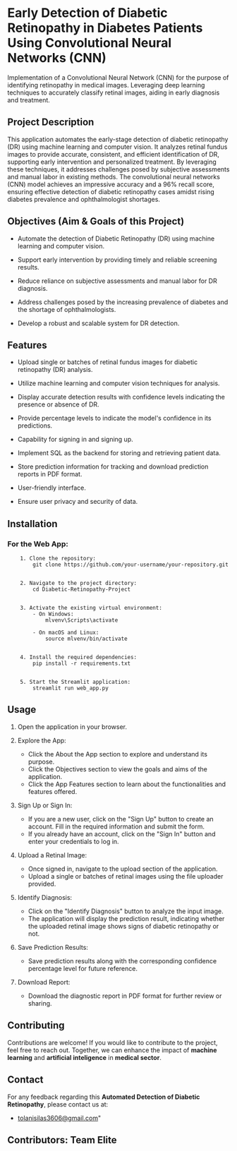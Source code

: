 # Early Detection of Diabetic Retinopathy in Diabetes Patients Using Convolutional Neural Networks (CNN)

Implementation of a Convolutional Neural Network (CNN) for the purpose of identifying retinopathy in medical images. Leveraging deep learning techniques to accurately classify retinal images, aiding in early diagnosis and treatment. <br>




## Project Description

This application automates the early-stage detection of diabetic retinopathy (DR) using machine learning and computer vision. It analyzes retinal fundus images to provide accurate, consistent, and efficient identification of DR, supporting early intervention and personalized treatment. By leveraging these techniques, it addresses challenges posed by subjective assessments and manual labor in existing methods. The convolutional neural networks (CNN) model achieves an impressive accuracy and a 96% recall score, ensuring effective detection of diabetic retinopathy cases amidst rising diabetes prevalence and ophthalmologist shortages. <br>




## Objectives (Aim & Goals of this Project)

- Automate the detection of Diabetic Retinopathy (DR) using machine learning and computer vision.

- Support early intervention by providing timely and reliable screening results.

- Reduce reliance on subjective assessments and manual labor for DR diagnosis.

- Address challenges posed by the increasing prevalence of diabetes and the shortage of ophthalmologists.

- Develop a robust and scalable system for DR detection.




## Features

- Upload single or batches of retinal fundus images for diabetic retinopathy (DR) analysis.

- Utilize machine learning and computer vision techniques for analysis.

- Display accurate detection results with confidence levels indicating the presence or absence of DR.

- Provide percentage levels to indicate the model's confidence in its predictions.

- Capability for signing in and signing up.

- Implement SQL as the backend for storing and retrieving patient data.

- Store prediction information for tracking and download prediction reports in PDF format.

- User-friendly interface.

- Ensure user privacy and security of data.




## Installation

### For the Web App:

        1. Clone the repository:
            git clone https://github.com/your-username/your-repository.git


        2. Navigate to the project directory:
            cd Diabetic-Retinopathy-Project


        3. Activate the existing virtual environment:
            - On Windows:
                mlvenv\Scripts\activate

            - On macOS and Linux:
                source mlvenv/bin/activate


        4. Install the required dependencies: 
            pip install -r requirements.txt


        5. Start the Streamlit application:
            streamlit run web_app.py




## Usage

1. Open the application in your browser.

2. Explore the App:

    - Click the About the App section to explore and understand its purpose.
    - Click the Objectives section to view the goals and aims of the application.
    - Click the App Features section to learn about the functionalities and features offered.

3. Sign Up or Sign In:
    - If you are a new user, click on the "Sign Up" button to create an account. Fill in the required information and submit the form.
    - If you already have an account, click on the "Sign In" button and enter your credentials to log in.

4. Upload a Retinal Image:
    - Once signed in, navigate to the upload section of the application.
    - Upload a single or batches of retinal images using the file uploader provided.

5. Identify Diagnosis:
    - Click on the "Identify Diagnosis" button to analyze the input image.
    - The application will display the prediction result, indicating whether the uploaded retinal image shows signs of diabetic retinopathy or not.

6. Save Prediction Results:
    - Save prediction results along with the corresponding confidence percentage level for future reference.

7. Download Report:
    - Download the diagnostic report in PDF format for further review or sharing.




## Contributing

Contributions are welcome! If you would like to contribute to the project, feel free to reach out. Together, we can enhance the impact of **machine learning** and **artificial inteligence** in **medical sector**.




## Contact

For any feedback regarding this **Automated Detection of Diabetic Retinopathy**, please contact us at:

- tolanisilas3606@gmail.com"




## Contributors: **Team Elite**